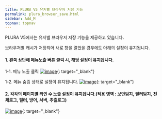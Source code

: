 ```yaml
---
title: PLURA V5 유저별 브라우저 저장 기능
permalink: plura_browser_save.html
sidebar: Add_M
topnav: topnav
---
```


PLURA V5에서는 유저별 브라우저 저장 기능을 제공하고 있습니다.

브라우저별 캐시가 저장되어 새로 창을 열었을 경우에도 아래의 설정이 유지됩니다.

#### 1. 왼쪽 상단에 메뉴노출 버튼 클릭 시, 해당 설정이 유지됩니다.
1-1. 메뉴 노출 클릭
[![image](/docs/images/Additianal/plura_b/1.png)](/docs/images/Additianal/plura_b/1.png){: target="_blank"}

1-2. 메뉴 숨김 상태로 설정이 유지됩니다.
[![image](/docs/images/Additianal/plura_b/2.png)](/docs/images/Additianal/plura_b/2.png){: target="_blank"}

#### 2. 각각의 페이지별 라인 수 노출 설정이 유지됩니다.(적용 영역 : 보안탐지, 필터탐지, 전체로그, 필터, 방어, 서버, 추출로그)
[![image](/docs/images/Additianal/plura_b/3.png)](/docs/images/Additianal/plura_b/3.png){: target="_blank"}